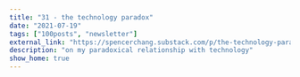 ```yaml
---
title: "31 - the technology paradox"
date: "2021-07-19"
tags: ["100posts", "newsletter"]
external_link: "https://spencerchang.substack.com/p/the-technology-paradox-mini-31100"
description: "on my paradoxical relationship with technology"
show_home: true
---
```

